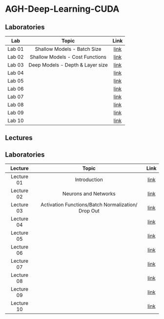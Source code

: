 # AGH-Deep-Learning-CUDA


## Laboratories
| Lab    |  Topic   |  Link    |
|:------:|:--------:|:--------:|
| Lab 01 | Shallow Models - Batch Size | [link](https://github.com/Andrzej-Swietek/AGH-Deep-Learning-CUDA/blob/main/01-Shallow-Models/MLwithCU_S24_ShallowANN_solved.ipynb)  |
| Lab 02 | Shallow Models - Cost Functions | [link](https://github.com/Andrzej-Swietek/AGH-Deep-Learning-CUDA/blob/main/01-Shallow-Models/class_shallow_net_in_tensorflow_KPI_S24.ipynb)  |
| Lab 03 | Deep Models - Depth & Layer size | [link](https://github.com/Andrzej-Swietek/AGH-Deep-Learning-CUDA/blob/main/02-Deep-Models/class_deep_network_MNIST_TF_check_points_TB.S24.ipynb) |
| Lab 04 |   | [link]() |
| Lab 05 |   | [link]() |
| Lab 06 |   | [link]() |
| Lab 07 |   | [link]() |
| Lab 08 |   | [link]() |
| Lab 09 |   | [link]() |
| Lab 10 |   | [link]() |

## Lectures

## Laboratories
| Lecture    |  Topic   |  Link    |
|:------:|:--------:|:--------:|
| Lecture 01 | Introduction | [link](https://github.com/Andrzej-Swietek/AGH-Deep-Learning-CUDA/blob/main/lectures/dlwcu_24s.1.pdf)  |
| Lecture 02 | Neurons and Networks | [link](https://github.com/Andrzej-Swietek/AGH-Deep-Learning-CUDA/blob/main/lectures/dlwcu_24s.2.pdf)  |
| Lecture 03 | Activation Functions/Batch Normalization/ Drop Out | [link](https://github.com/Andrzej-Swietek/AGH-Deep-Learning-CUDA/blob/main/lectures/dlwcu_24s.3.pdf) |
| Lecture 04 |   | [link]() |
| Lecture 05 |   | [link]() |
| Lecture 06 |   | [link]() |
| Lecture 07 |   | [link]() |
| Lecture 08 |   | [link]() |
| Lecture 09 |   | [link]() |
| Lecture 10 |   | [link]() |